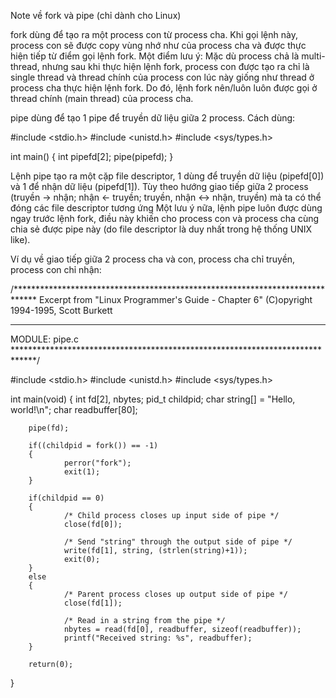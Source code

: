 Note về fork và pipe (chỉ dành cho Linux)

fork dùng để tạo ra một process con từ process cha. Khi gọi lệnh này, process con sẽ được copy vùng nhớ như của process cha và được thực hiện tiếp từ điểm gọi lệnh fork.
Một điểm lưu ý: Mặc dù process chả là multi-thread, nhưng sau khi thực hiện lệnh fork, process con được tạo ra chỉ là single thread và thread chính của process con lúc này giống như thread ở process cha thực hiện lệnh fork.
Do đó, lệnh fork nên/luôn luôn được gọi ở thread chính (main thread) của process cha.

pipe dùng để tạo 1 pipe để truyền dữ liệu giữa 2 process.
Cách dùng:

#include <stdio.h>
#include <unistd.h>
#include <sys/types.h>

int main()
{
	int pipefd[2];
	pipe(pipefd);
}

Lệnh pipe tạo ra một cặp file descriptor, 1 dùng để truyền dữ liệu (pipefd[0]) và 1 để nhận dữ liệu (pipefd[1]).
Tùy theo hướng giao tiếp giữa 2 process (truyền -> nhận; nhận <- truyền; truyền, nhận <-> nhận, truyền) mà ta có thể đóng các file descriptor tương ứng
Một lưu ý nữa, lệnh pipe luôn được dùng ngay trước lệnh fork, điều này khiến cho process con và process cha cùng chia sẻ được pipe này (do file descriptor là duy nhất trong hệ thống UNIX like).

Ví dụ về giao tiếp giữa 2 process cha và con, process cha chỉ truyền, process con chỉ nhận:

/*****************************************************************************
 Excerpt from "Linux Programmer's Guide - Chapter 6"
 (C)opyright 1994-1995, Scott Burkett
 ***************************************************************************** 
 MODULE: pipe.c
 *****************************************************************************/

#include <stdio.h>
#include <unistd.h>
#include <sys/types.h>

int main(void)
{
        int     fd[2], nbytes;
        pid_t   childpid;
        char    string[] = "Hello, world!\n";
        char    readbuffer[80];

        pipe(fd);
        
        if((childpid = fork()) == -1)
        {
                perror("fork");
                exit(1);
        }

        if(childpid == 0)
        {
                /* Child process closes up input side of pipe */
                close(fd[0]);

                /* Send "string" through the output side of pipe */
                write(fd[1], string, (strlen(string)+1));
                exit(0);
        }
        else
        {
                /* Parent process closes up output side of pipe */
                close(fd[1]);

                /* Read in a string from the pipe */
                nbytes = read(fd[0], readbuffer, sizeof(readbuffer));
                printf("Received string: %s", readbuffer);
        }
        
        return(0);
}
